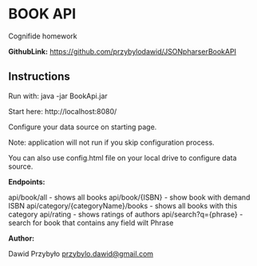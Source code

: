 # BOOK API

Cognifide homework

<b>GithubLink:</b>
https://github.com/przybylodawid/JSONpharserBookAPI

## Instructions
Run with: java -jar BookApi.jar

Start here:
http://localhost:8080/

Configure your data source on starting page.

Note: application will not run if you skip configuration process.

You can also use config.html file on your local drive to configure data source.

<b>Endpoints:</b>

api/book/all - shows all books
api/book/{ISBN} - show book with demand ISBN
api/category/{categoryName}/books - shows all books with this category
api/rating - shows ratings of authors
api/search?q={phrase} - search for book that contains any field wilt Phrase

<b>Author:</b>

Dawid Przybyło
przybylo.dawid@gmail.com
